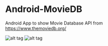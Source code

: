 # Android-MovieDB
Android App to show Movie Database 
API from https://www.themoviedb.org/

![alt tag](https://3.bp.blogspot.com/-R76eRaQmo3g/WVyC0_Yb_cI/AAAAAAAAJVs/38Rw1TKyGaQnA-uWyEQcMmmwPmH5liTRQCLcBGAs/s400/Screenshot_1499074164.png "Most Popular")
![alt tag](https://4.bp.blogspot.com/-MsPJ8T_nv5A/WVyDA-lL10I/AAAAAAAAJVw/S-jUsaZgtGwta2qo0gRp7hwCrIGEI8XzACLcBGAs/s400/Screenshot_1499074173.png "Movie Detail")
